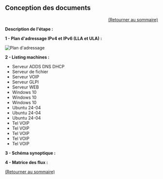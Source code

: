 ## Conception des documents
<p align="right"><a href="README.md">(Retourner au sommaire)</a></p>

**Description de l'étape :**  

**1 - Plan d'adressage IPv4 et IPv6 (LLA et ULA) :**

![Plan d'adressage](https://github.com/user-attachments/assets/9254436c-56b7-404c-b53d-029c0e7abc38)

**2 - Listing machines :**

- Serveur ADDS DNS DHCP
- Serveur de fichier
- Serveur VOIP
- Serveur GLPI
- Serveur WEB
- Windows 10
- Windows 10
- Windows 10
- Ubuntu 24-04
- Ubuntu 24-04
- Ubuntu 24-04
- Tel VOIP
- Tel VOIP
- Tel VOIP
- Tel VOIP
- Tel VOIP

**3 - Schéma synoptique :**









**4 - Matrice des flux :**


<a href="README.md">(Retourner au sommaire)</a>
